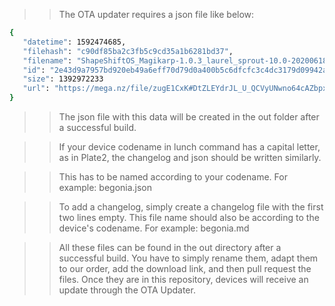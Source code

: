 

>> The OTA updater requires a json file like below:

```bash
{
   "datetime": 1592474685,
   "filehash": "c90df85ba2c3fb5c9cd35a1b6281bd37",
   "filename": "ShapeShiftOS_Magikarp-1.0.3_laurel_sprout-10.0-20200618-1006-OFFICIAL.zip",
   "id": "2e43d9a7957bd920eb49a6eff70d79d0a400b5c6dfcfc3c4dc3179d09942a25c",
   "size": 1392972233
   "url": "https://mega.nz/file/zugE1CxK#DtZLEYdrJL_U_QCVyUNwno64cAZbpxboHMUIcMdk1uw"
}
```
>> The json file with this data will be created in the out folder after a successful build.

>> If your device codename in lunch command has a capital letter, as in Plate2, the changelog and json should be written similarly. 

>> This has to be named according to your codename. For example: begonia.json


>> To add a changelog, simply create a changelog file with the first two lines empty. This file name should also be according to the device's codename.
For example: begonia.md

>> All these files can be found in the out directory after a successful build. You have to simply rename them, adapt them to our order, add the download link, and then pull request the files. Once they are in this repository, devices will receive an update through the OTA Updater.
